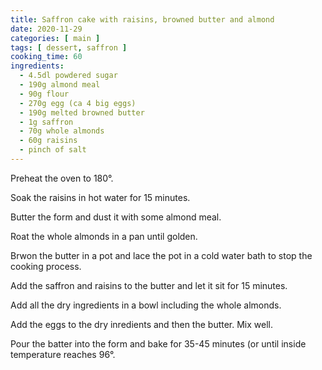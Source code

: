 ```yaml
---
title: Saffron cake with raisins, browned butter and almond
date: 2020-11-29
categories: [ main ]
tags: [ dessert, saffron ]
cooking_time: 60
ingredients:
  - 4.5dl powdered sugar
  - 190g almond meal
  - 90g flour
  - 270g egg (ca 4 big eggs)
  - 190g melted browned butter
  - 1g saffron
  - 70g whole almonds
  - 60g raisins
  - pinch of salt
---
```


Preheat the oven to 180°.

Soak the raisins in hot water for 15 minutes.

Butter the form and dust it with some almond meal.

Roat the whole almonds in a pan until golden.

Brwon the butter in a pot and lace the pot in a cold water bath to stop the cooking process.

Add the saffron and raisins to the butter and let it sit for 15 minutes.

Add all the dry ingredients in a bowl including the whole almonds.

Add the eggs to the dry inredients and then the butter. Mix well.

Pour the batter into the form and bake for 35-45 minutes (or until inside temperature reaches 96°.
